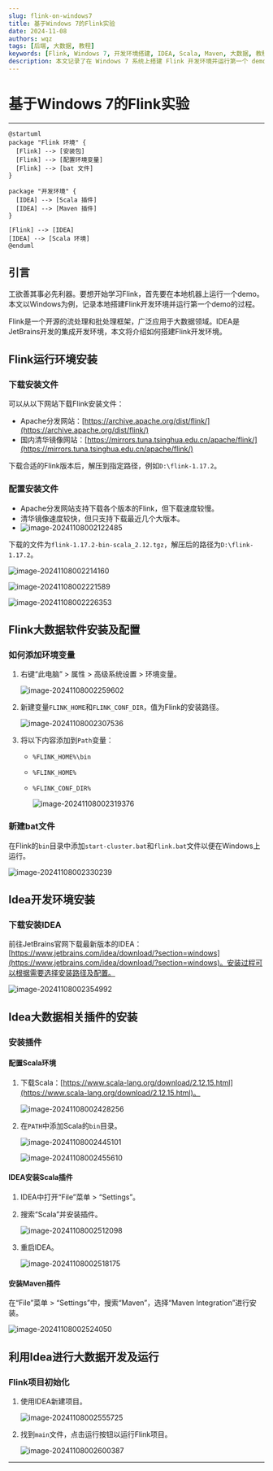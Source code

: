 ```yaml
---
slug: flink-on-windows7
title: 基于Windows 7的Flink实验
date: 2024-11-08
authors: wqz
tags: [后端, 大数据, 教程]
keywords: [Flink, Windows 7, 开发环境搭建, IDEA, Scala, Maven, 大数据, 教程]
description: 本文记录了在 Windows 7 系统上搭建 Flink 开发环境并运行第一个 demo 的详细步骤，包括 Flink 的安装配置、IDEA 的配置以及 Scala 和 Maven 插件的安装。
---
```


<!-- truncate -->

# 基于Windows 7的Flink实验

------

```plantuml
@startuml
package "Flink 环境" {
  [Flink] --> [安装包]
  [Flink] --> [配置环境变量]
  [Flink] --> [bat 文件]
}

package "开发环境" {
  [IDEA] --> [Scala 插件]
  [IDEA] --> [Maven 插件]
}

[Flink] --> [IDEA]
[IDEA] --> [Scala 环境]
@enduml
```



## 引言

​	工欲善其事必先利器。要想开始学习Flink，首先要在本地机器上运行一个demo。本文以Windows为例，记录本地搭建Flink开发环境并运行第一个demo的过程。

​	Flink是一个开源的流处理和批处理框架，广泛应用于大数据领域。IDEA是JetBrains开发的集成开发环境，本文将介绍如何搭建Flink开发环境。

## Flink运行环境安装

### 下载安装文件

可以从以下网站下载Flink安装文件：
- Apache分发网站：[https://archive.apache.org/dist/flink/](https://archive.apache.org/dist/flink/)
- 国内清华镜像网站：[https://mirrors.tuna.tsinghua.edu.cn/apache/flink/](https://mirrors.tuna.tsinghua.edu.cn/apache/flink/)

下载合适的Flink版本后，解压到指定路径，例如`D:\flink-1.17.2`。

### 配置安装文件

- Apache分发网站支持下载各个版本的Flink，但下载速度较慢。
- 清华镜像速度较快，但只支持下载最近几个大版本。
- ![image-20241108002122485](https://cdn.jsdelivr.net/gh/wwwqqqzzz/Image/img/image-20241108002122485.png)

下载的文件为`flink-1.17.2-bin-scala_2.12.tgz`，解压后的路径为`D:\flink-1.17.2`。

![image-20241108002214160](https://cdn.jsdelivr.net/gh/wwwqqqzzz/Image/img/image-20241108002214160.png)

![image-20241108002221589](https://cdn.jsdelivr.net/gh/wwwqqqzzz/Image/img/image-20241108002221589.png)

![image-20241108002226353](https://cdn.jsdelivr.net/gh/wwwqqqzzz/Image/img/image-20241108002226353.png)

## Flink大数据软件安装及配置

### 如何添加环境变量

1. 右键“此电脑” > 属性 > 高级系统设置 > 环境变量。

   ![image-20241108002259602](https://cdn.jsdelivr.net/gh/wwwqqqzzz/Image/img/image-20241108002259602.png)

2. 新建变量`FLINK_HOME`和`FLINK_CONF_DIR`，值为Flink的安装路径。

   ![image-20241108002307536](https://cdn.jsdelivr.net/gh/wwwqqqzzz/Image/img/image-20241108002307536.png)

3. 将以下内容添加到`Path`变量：
   - `%FLINK_HOME%\bin`

   - `%FLINK_HOME%`

   - `%FLINK_CONF_DIR%`

     ![image-20241108002319376](https://cdn.jsdelivr.net/gh/wwwqqqzzz/Image/img/image-20241108002319376.png)



### 新建bat文件

在Flink的`bin`目录中添加`start-cluster.bat`和`flink.bat`文件以便在Windows上运行。

![image-20241108002330239](https://cdn.jsdelivr.net/gh/wwwqqqzzz/Image/img/image-20241108002330239.png)

## Idea开发环境安装

### 下载安装IDEA

前往JetBrains官网下载最新版本的IDEA：[https://www.jetbrains.com/idea/download/?section=windows](https://www.jetbrains.com/idea/download/?section=windows)。安装过程可以根据需要选择安装路径及配置。

![image-20241108002354992](https://cdn.jsdelivr.net/gh/wwwqqqzzz/Image/img/image-20241108002354992.png)

## Idea大数据相关插件的安装

### 安装插件

#### 配置Scala环境

1. 下载Scala：[https://www.scala-lang.org/download/2.12.15.html](https://www.scala-lang.org/download/2.12.15.html)。

   ![image-20241108002428256](https://cdn.jsdelivr.net/gh/wwwqqqzzz/Image/img/image-20241108002428256.png)

2. 在`PATH`中添加Scala的`bin`目录。

   ![image-20241108002445101](https://cdn.jsdelivr.net/gh/wwwqqqzzz/Image/img/image-20241108002445101.png)

   ![image-20241108002455610](https://cdn.jsdelivr.net/gh/wwwqqqzzz/Image/img/image-20241108002455610.png)

#### IDEA安装Scala插件

1. IDEA中打开“File”菜单 > “Settings”。

2. 搜索“Scala”并安装插件。

   ![image-20241108002512098](https://cdn.jsdelivr.net/gh/wwwqqqzzz/Image/img/image-20241108002512098.png)

3. 重启IDEA。

   ![image-20241108002518175](https://cdn.jsdelivr.net/gh/wwwqqqzzz/Image/img/image-20241108002518175.png)

#### 安装Maven插件

在“File”菜单 > “Settings”中，搜索“Maven”，选择“Maven Integration”进行安装。

![image-20241108002524050](https://cdn.jsdelivr.net/gh/wwwqqqzzz/Image/img/image-20241108002524050.png)

## 利用Idea进行大数据开发及运行

### Flink项目初始化

1. 使用IDEA新建项目。

   ![image-20241108002555725](https://cdn.jsdelivr.net/gh/wwwqqqzzz/Image/img/image-20241108002555725.png)

2. 找到`main`文件，点击运行按钮以运行Flink项目。

   ![image-20241108002600387](https://cdn.jsdelivr.net/gh/wwwqqqzzz/Image/img/image-20241108002600387.png)

---
